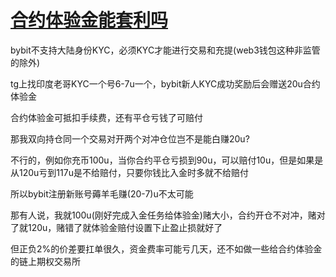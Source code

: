 # [合约体验金能套利吗](/2024/08/perp_trial_fee.md)

bybit不支持大陆身份KYC，必须KYC才能进行交易和充提(web3钱包这种非监管的除外)

tg上找印度老哥KYC一个号6-7u一个，bybit新人KYC成功奖励后会赠送20u合约体验金

合约体验金可抵扣手续费，还有平仓亏钱了可赔付

那我双向持仓同一个交易对开两个对冲仓位岂不是能白赚20u?

不行的，例如你充币100u，当你合约平仓亏损到90u，可以赔付10u，但是如果是从120u亏到117u是不给赔付，只要你钱比入金时多就不给赔付

所以bybit注册新账号薅羊毛赚(20-7)u不太可能

那有人说，我就100u(刚好完成入金任务给体验金)赌大小，合约开仓不对冲，赌对了就120u，赌错了就体验金赔付设置下止盈止损就好了

但正负2%的价差要扛单很久，资金费率可能亏几天，还不如做一些给合约体验金的链上期权交易所
